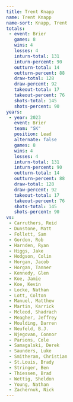 ```yaml
---
title: Trent Knapp
name: Trent Knapp
name-sort: Knapp, Trent
totals:
 - event: Brier
   games: 8
   wins: 4
   losses: 4
   inturn-total: 131
   inturn-percent: 90
   outturn-total: 14
   outturn-percent: 88
   draw-total: 128
   draw-percent: 92
   takeout-total: 17
   takeout-percent: 76
   shots-total: 145
   shots-percent: 90
years:
 - year: 2023
   event: Brier
   team: "SK"
   position: Lead
   alternate: false
   games: 8
   wins: 4
   losses: 4
   inturn-total: 131
   inturn-percent: 90
   outturn-total: 14
   outturn-percent: 88
   draw-total: 128
   draw-percent: 92
   takeout-total: 17
   takeout-percent: 76
   shots-total: 145
   shots-percent: 90
vs:
 - Carruthers, Reid
 - Dunstone, Matt
 - Follett, Sam
 - Gordon, Rob
 - Harnden, Ryan
 - Higgs, Jake
 - Hodgson, Colin
 - Horgan, Jacob
 - Horgan, Tanner
 - Kennedy, Glen
 - Koe, Jamie
 - Koe, Kevin
 - Locke, Nathan
 - Lott, Colton
 - Manuel, Matthew
 - Martin, Karrick
 - Mcleod, Shadrach
 - Meagher, Jeffrey
 - Moulding, Darren
 - Neufeld, B.J.
 - Njegovan, Connor
 - Parsons, Cole
 - Samagalski, Derek
 - Saunders, Luke
 - Smitheram, Christian
 - St.Louis, Brady
 - Stringer, Ben
 - Thiessen, Brad
 - Wettig, Sheldon
 - Young, Nathan
 - Zachernuk, Nick
---
```

